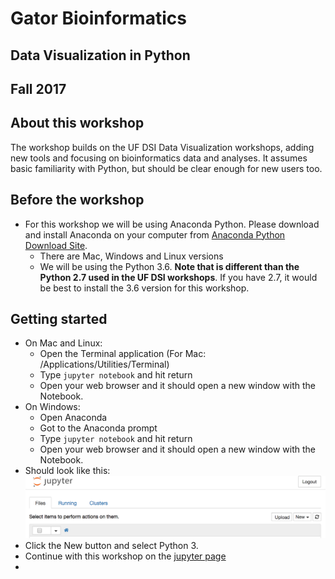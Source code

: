 # Gator Bioinformatics

## Data Visualization in Python
## Fall 2017

## About this workshop
The workshop builds on the UF DSI Data Visualization workshops, adding new tools and focusing on bioinformatics data and analyses. It assumes basic familiarity with Python, but should be clear enough for new users too.

## Before the workshop

- For this workshop we will be using Anaconda Python. Please download and install Anaconda on your computer from [Anaconda Python Download Site](https://www.anaconda.com/download).
    - There are Mac, Windows and Linux versions
    - We will be using the Python 3.6. **Note that is different than the Python 2.7 used in the UF DSI workshops**. If you have 2.7, it would be best to install the 3.6 version for this workshop.

## Getting started
- On Mac and Linux:
    - Open the Terminal application (For Mac: /Applications/Utilities/Terminal)
    - Type `jupyter notebook` and hit return
    - Open your web browser and it should open a new window with the Notebook.
- On Windows:
    - Open Anaconda
    - Got to the Anaconda prompt
    - Type `jupyter notebook` and hit return
    - Open your web browser and it should open a new window with the Notebook.
- Should look like this:
![jupyter start](images/jupyter_start.png)
- Click the New button and select Python 3.
- Continue with this workshop on the [jupyter page](jupyter.ipython)
-
